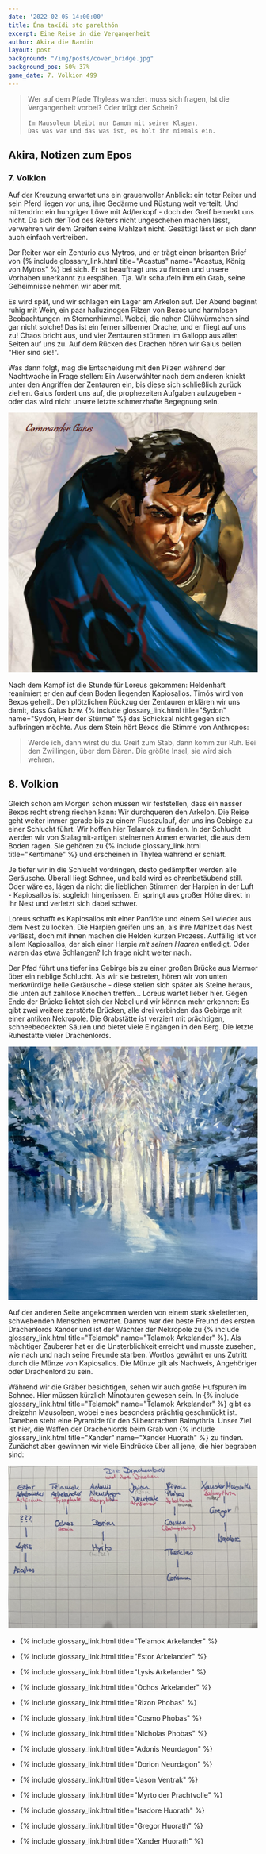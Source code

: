 ```yaml
---
date: '2022-02-05 14:00:00'
title: Éna taxídi sto parelthón
excerpt: Eine Reise in die Vergangenheit
author: Akira die Bardin
layout: post
background: "/img/posts/cover_bridge.jpg"
background_pos: 50% 37%
game_date: 7. Volkion 499
---
```


<div class="rhyme">
  <blockquote>
    Wer auf dem Pfade Thyleas wandert muss sich fragen,
    Ist die Vergangenheit vorbei? Oder trügt der Schein?

    Im Mausoleum bleibt nur Damon mit seinen Klagen,
    Das was war und das was ist, es holt ihn niemals ein.
  </blockquote>
</div>

## Akira, Notizen zum Epos

### 7. Volkion
Auf der Kreuzung erwartet uns ein grauenvoller Anblick: ein toter Reiter und sein Pferd liegen vor uns, ihre Gedärme und Rüstung weit verteilt. Und mittendrin: ein hungriger Löwe mit Ad/lerkopf - doch der Greif bemerkt uns nicht. Da sich der Tod des Reiters nicht ungeschehen machen lässt, verwehren wir dem Greifen seine Mahlzeit nicht. Gesättigt lässt er sich dann auch einfach vertreiben.

Der Reiter war ein Zenturio aus Mytros, und er trägt einen brisanten Brief von {% include glossary_link.html title="Acastus" name="Acastus, König von Mytros" %} bei sich. Er ist beauftragt uns zu finden und unsere Vorhaben unerkannt zu erspähen. Tja. Wir schaufeln ihm ein Grab, seine Geheimnisse nehmen wir aber mit.

Es wird spät, und wir schlagen ein Lager am Arkelon auf. Der Abend beginnt ruhig mit Wein, ein paar halluzinogen Pilzen von Bexos und harmlosen Beobachtungen im Sternenhimmel. Wobei, die nahen Glühwürmchen sind gar nicht solche! Das ist ein ferner silberner Drache, und er fliegt auf uns zu! Chaos bricht aus, und vier Zentauren stürmen im Gallopp aus allen Seiten auf uns zu. Auf dem Rücken des Drachen hören wir Gaius bellen "Hier sind sie!".

Was dann folgt, mag die Entscheidung mit den Pilzen während der Nachtwache in Frage stellen: Ein Auserwählter nach dem anderen knickt unter den Angriffen der Zentauren ein, bis diese sich schließlich zurück ziehen. Gaius fordert uns auf, die prophezeiten Aufgaben aufzugeben - oder das wird nicht unsere letzte schmerzhafte Begegnung sein.

![Gaius](/img/posts/gaius.png)

Nach dem Kampf ist die Stunde für Loreus gekommen: Heldenhaft reanimiert er den auf dem Boden liegenden Kapiosallos. Timós wird von Bexos geheilt. Den plötzlichen Rückzug der Zentauren erklären wir uns damit, dass Gaius bzw. {% include glossary_link.html title="Sydon" name="Sydon, Herr der Stürme" %} das Schicksal nicht gegen sich aufbringen möchte. Aus dem Stein hört Bexos die Stimme von Anthropos:

<div class="rhyme">
  <blockquote>
    Werde ich, dann wirst du du.
    Greif zum Stab, dann komm zur Ruh.
    Bei den Zwillingen, über dem Bären.
    Die größte Insel, sie wird sich wehren.
  </blockquote>
</div>

## 8. Volkion
Gleich schon am Morgen schon müssen wir feststellen, dass ein nasser Bexos recht streng riechen kann: Wir durchqueren den Arkelon. Die Reise geht weiter immer gerade bis zu einem Flusszulauf, der uns ins Gebirge zu einer Schlucht führt. Wir hoffen hier Telamok zu finden. In der Schlucht werden wir von Stalagmit-artigen steinernen Armen erwartet, die aus dem Boden ragen. Sie gehören zu {% include glossary_link.html title="Kentimane" %} und erscheinen in Thylea während er schläft.

Je tiefer wir in die Schlucht vordringen, desto gedämpfter werden alle Geräusche. Überall liegt Schnee, und bald wird es ohrenbetäubend still. Oder wäre es, lägen da nicht die lieblichen Stimmen der Harpien in der Luft - Kapiosallos ist sogleich hingerissen. Er springt aus großer Höhe direkt in ihr Nest und verletzt sich dabei schwer.

Loreus schafft es Kapiosallos mit einer Panflöte und einem Seil wieder aus dem Nest zu locken. Die Harpien greifen uns an, als ihre Mahlzeit das Nest verlässt, doch mit ihnen machen die Helden kurzen Prozess. Auffällig ist vor allem Kapiosallos, der sich einer Harpie _mit seinen Haaren_ entledigt. Oder waren das etwa Schlangen? Ich frage nicht weiter nach.

Der Pfad führt uns tiefer ins Gebirge bis zu einer großen Brücke aus Marmor über ein neblige Schlucht. Als wir sie betreten, hören wir von unten merkwürdige helle Geräusche - diese stellen sich später als Steine heraus, die unten auf zahllose Knochen treffen... Loreus wartet lieber hier. Gegen Ende der Brücke lichtet sich der Nebel und wir können mehr erkennen: Es gibt zwei weitere zerstörte Brücken, alle drei verbinden das Gebirge mit einer antiken Nekropole. Die Grabstätte ist verziert mit prächtigen, schneebedeckten Säulen und bietet viele Eingängen in den Berg. Die letzte Ruhestätte vieler Drachenlords.

![Pfad im Schnee](/img/posts/winter-path.jpg)

Auf der anderen Seite angekommen werden von einem stark skeletierten, schwebenden Menschen erwartet. Damos war der beste Freund des ersten Drachenlords Xander und ist der Wächter der Nekropole zu {% include glossary_link.html title="Telamok" name="Telamok Arkelander" %}. Als mächtiger Zauberer hat er die Unsterblichkeit erreicht und musste zusehen, wie nach und nach seine Freunde starben. Wortlos gewährt er uns Zutritt durch die Münze von Kapiosallos. Die Münze gilt als Nachweis, Angehöriger oder Drachenlord zu sein.

Während wir die Gräber besichtigen, sehen wir auch große Hufspuren im Schnee. Hier müssen kürzlich Minotauren gewesen sein. In {% include glossary_link.html title="Telamok" name="Telamok Arkelander" %} gibt es dreizehn Mausoleen, wobei eines besonders prächtig geschmückt ist. Daneben steht eine Pyramide für den Silberdrachen Balmythria. Unser Ziel ist hier, die Waffen der Drachenlords beim Grab von {% include glossary_link.html title="Xander" name="Xander Huorath" %} zu finden. Zunächst aber gewinnen wir viele Eindrücke über all jene, die hier begraben sind:

![Drachenlords](/img/posts/dragonlords.jpg)

- {% include glossary_link.html title="Telamok Arkelander" %}
- {% include glossary_link.html title="Estor Arkelander" %}
- {% include glossary_link.html title="Lysis Arkelander" %}
- {% include glossary_link.html title="Ochos Arkelander" %}

- {% include glossary_link.html title="Rizon Phobas" %}
- {% include glossary_link.html title="Cosmo Phobas" %}
- {% include glossary_link.html title="Nicholas Phobas" %}

- {% include glossary_link.html title="Adonis Neurdagon" %}
- {% include glossary_link.html title="Dorion Neurdagon" %}
- {% include glossary_link.html title="Jason Ventrak" %}
- {% include glossary_link.html title="Myrto der Prachtvolle" %}

- {% include glossary_link.html title="Isadore Huorath" %}
- {% include glossary_link.html title="Gregor Huorath" %}
- {% include glossary_link.html title="Xander Huorath" %}
